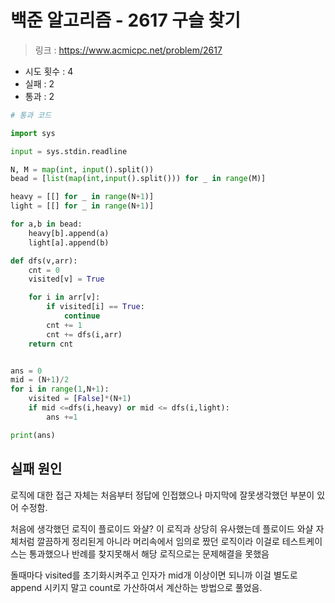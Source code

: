 # 백준 알고리즘 - 2617 구슬 찾기

> 링크 : https://www.acmicpc.net/problem/2617

- 시도 횟수 : 4
- 실패 : 2
- 통과 : 2

```py
# 통과 코드

import sys

input = sys.stdin.readline

N, M = map(int, input().split())
bead = [list(map(int,input().split())) for _ in range(M)] 

heavy = [[] for _ in range(N+1)]
light = [[] for _ in range(N+1)]

for a,b in bead:
    heavy[b].append(a)
    light[a].append(b)

def dfs(v,arr):
    cnt = 0
    visited[v] = True

    for i in arr[v]:
        if visited[i] == True:
            continue
        cnt += 1
        cnt += dfs(i,arr)
    return cnt    


ans = 0
mid = (N+1)/2
for i in range(1,N+1):
    visited = [False]*(N+1)
    if mid <=dfs(i,heavy) or mid <= dfs(i,light):
        ans +=1

print(ans)
```
## 실패 원인

로직에 대한 접근 자체는 처음부터 정답에 인접했으나 마지막에 잘못생각했던 부분이 있어 수정함.

처음에 생각했던 로직이 플로이드 와샬? 이 로직과 상당히 유사했는데 플로이드 와샬 자체처럼 깔끔하게 정리된게 아니라 머리속에서 임의로 짰던 로직이라 이걸로 테스트케이스는 통과했으나 반례를 찾지못해서 해당 로직으로는 문제해결을 못했음

돌때마다 visited를 초기화시켜주고 인자가 mid개 이상이면 되니까 이걸 별도로 append 시키지 말고 count로 가산하여서 계산하는 방법으로 풀었음.
